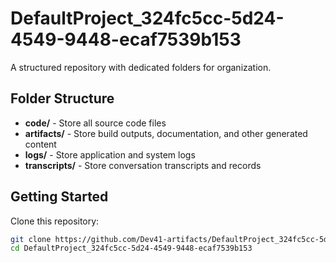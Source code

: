 # DefaultProject_324fc5cc-5d24-4549-9448-ecaf7539b153
A structured repository with dedicated folders for organization.

## Folder Structure

- **code/** - Store all source code files
- **artifacts/** - Store build outputs, documentation, and other generated content
- **logs/** - Store application and system logs
- **transcripts/** - Store conversation transcripts and records

## Getting Started

Clone this repository:
```bash
git clone https://github.com/Dev41-artifacts/DefaultProject_324fc5cc-5d24-4549-9448-ecaf7539b153
cd DefaultProject_324fc5cc-5d24-4549-9448-ecaf7539b153
```
